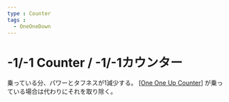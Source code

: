 ```yaml
---
type : Counter
tags : 
  - OneOneDown
---
```

# -1/-1 Counter / -1/-1カウンター

乗っている分、パワーとタフネスが1減少する。
[[One One Up Counter]] が乗っている場合は代わりにそれを取り除く。

[//begin]: # "Autogenerated link references for markdown compatibility"
[One One Up Counter]: <One One Up Counter.md> "+1/+1 Counter / +1/+1カウンター"
[//end]: # "Autogenerated link references"